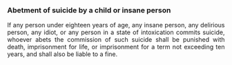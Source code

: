 ### Abetment of suicide by a child or insane person
<div style="text-align: justify">

If any person under eighteen years of age, any insane person, any delirious person, any idiot, or any person in a state of intoxication commits suicide, whoever abets the commission of such suicide shall be punished with death, imprisonment for life, or imprisonment for a term not exceeding ten years, and shall also be liable to a fine.

</div>
